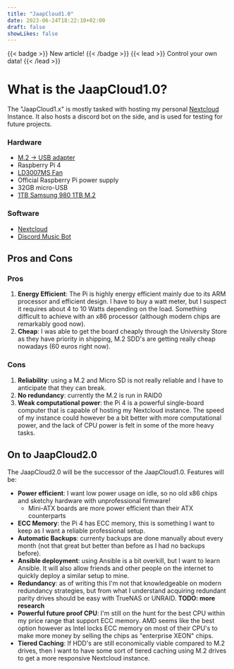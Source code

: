 ```yaml
---
title: "JaapCloud1.0"
date: 2023-06-24T18:22:10+02:00
draft: false
showLikes: false
---
```

{{< badge >}}
New article!
{{< /badge >}}
{{< lead >}}
Control your own data!
{{< /lead >}}
# What is the JaapCloud1.0?
The "JaapCloud1.x" is mostly tasked with hosting my personal [Nextcloud](https://nextcloud.com/) Instance. It also hosts a discord bot on the side, and is used for testing for future projects.

### Hardware
* [M.2 -> USB adapter ](https://www.amazon.com/SSK-Aluminum-Enclosure-Adapter-External/dp/B07MNFH1PX/ref=sr_1_3?keywords=m.2+nvme+usb&qid=1683194236&sr=8-3)
* Raspberry Pi 4
* [LD3007MS Fan](https://nl.aliexpress.com/item/4001026649515.html?spm=a2g0o.order_list.order_list_main.5.5c7b79d2a24yBR&gatewayAdapt=glo2nld)
* Official Raspberry Pi power supply
* 32GB micro-USB
* [1TB Samsung 980 1TB M.2](https://tweakers.net/pricewatch/1663016/samsung-980-1tb.html)


### Software
* [Nextcloud](https://nextcloud.com/)
* [Discord Music Bot](https://github.com/jagrosh/MusicBot)


## Pros and Cons
### Pros
 1. **Energy Efficient**: The Pi is highly energy efficient mainly due to its ARM processor and efficient design. I have to buy a watt meter, but I suspect it requires about 4 to 10 Watts depending on the load. Something difficult to achieve with an x86 processor (although modern chips are remarkably good now).
 2. **Cheap**: I was able to get the board cheaply through the University Store as they have priority in shipping, M.2 SDD's are getting really cheap nowadays (60 euros right now).
### Cons
 1. **Reliability**: using a M.2 and Micro SD is not really reliable and I have to anticipate that they can break.
 2. **No redundancy**: currently the M.2 is run in RAID0
 3. **Weak computational power**: the Pi 4 is a powerful single-board computer that is capable of hosting my Nextcloud instance. The speed of my instance could however be a bit better with more computational power, and the lack of CPU power is felt in some of the more heavy tasks.
## On to JaapCloud2.0

The JaapCloud2.0 will be the successor of the JaapCloud1.0. 
Features will be:

* **Power efficient**: I want low power usage on idle, so no old x86 chips and sketchy hardware with unprofessional firmware!
  * Mini-ATX boards are more power efficient than their ATX counterparts
* **ECC Memory**: the Pi 4 has ECC memory, this is something I want to keep as I want a reliable professional setup.
* **Automatic Backups**: currenty backups are done manually about every month (not that great but better than before as I had no backups before).
* **Ansible deployment**: using Ansible is a bit overkill, but I want to learn Ansible. It will also allow friends and other people on the internet to quickly deploy a similar setup to mine. 
*  **Redundancy**: as of writing this I'm not that knowledgeable on modern redundancy strategies, but from what I understand acquiring redundant parity drives should be easy with TrueNAS or UNRAID. **TODO: more research**
* **Powerful future proof CPU**: I'm still on the hunt for the best CPU within my price range that support ECC memory. AMD seems like the best option however as Intel locks ECC memory on most of their CPU's to make more money by selling the chips as "enterprise XEON" chips.
* **Tiered Caching**: If HDD's are still economically viable compared to M.2 drives, then I want to have some sort of tiered caching using M.2 drives to get a more responsive Nextcloud instance.
<!-- https://blowfish.page/docs/shortcodes/#button -->

<!-- ![Alt text](image.jpg "Image caption") -->
<!-- {{< alert >}}
**Warning!** This action is destructive!
{{< /alert >}}

{{< alert "twitter" >}}
Don't forget to [follow me](https://twitter.com/nunocoracao) on Twitter.
{{< /alert >}}

{{< alert icon="fire" cardColor="#e63946" iconColor="#1d3557" textColor="#f1faee" >}}
This is an error!
{{< /alert >}}

{{< article link="/projects/jaapcloud/" >}} -->
<!-- {{< carousel images="{gallery/03.jpg, gallery/01.jpg, gallery/02.jpg, gallery/04.jpg}" >}} -->
<!-- {{< github repo="nunocoracao/blowfish" >}} -->
<!-- {{< gitlab projectID="278964" >}} -->
<!-- {{< icon "github" >}} -->

